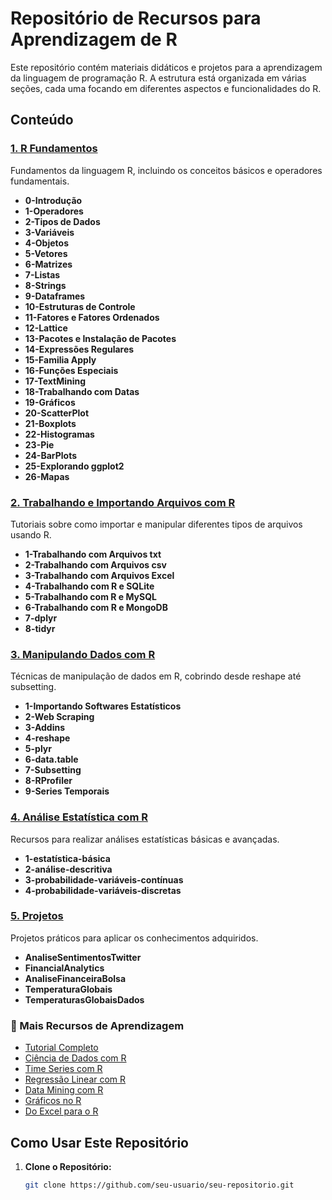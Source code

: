 # Repositório de Recursos para Aprendizagem de R

Este repositório contém materiais didáticos e projetos para a aprendizagem da linguagem de programação R. A estrutura está organizada em várias seções, cada uma focando em diferentes aspectos e funcionalidades do R.

## Conteúdo

### [1. R Fundamentos](./1-R-Fundamentos/)
Fundamentos da linguagem R, incluindo os conceitos básicos e operadores fundamentais.
- **0-Introdução**
- **1-Operadores**
- **2-Tipos de Dados**
- **3-Variáveis**
- **4-Objetos**
- **5-Vetores**
- **6-Matrizes**
- **7-Listas**
- **8-Strings**
- **9-Dataframes**
- **10-Estruturas de Controle**
- **11-Fatores e Fatores Ordenados**
- **12-Lattice**
- **13-Pacotes e Instalação de Pacotes**
- **14-Expressões Regulares**
- **15-Familia Apply**
- **16-Funções Especiais**
- **17-TextMining**
- **18-Trabalhando com Datas**
- **19-Gráficos**
- **20-ScatterPlot**
- **21-Boxplots**
- **22-Histogramas**
- **23-Pie**
- **24-BarPlots**
- **25-Explorando ggplot2**
- **26-Mapas**

### [2. Trabalhando e Importando Arquivos com R](./2-trabalhando-importando-arquivos-com-r)
Tutoriais sobre como importar e manipular diferentes tipos de arquivos usando R.
- **1-Trabalhando com Arquivos txt**
- **2-Trabalhando com Arquivos csv**
- **3-Trabalhando com Arquivos Excel**
- **4-Trabalhando com R e SQLite**
- **5-Trabalhando com R e MySQL**
- **6-Trabalhando com R e MongoDB**
- **7-dplyr**
- **8-tidyr**

### [3. Manipulando Dados com R](./3-manipulando-dados-com-r/)
Técnicas de manipulação de dados em R, cobrindo desde reshape até subsetting.
- **1-Importando Softwares Estatísticos**
- **2-Web Scraping**
- **3-Addins**
- **4-reshape**
- **5-plyr**
- **6-data.table**
- **7-Subsetting**
- **8-RProfiler**
- **9-Series Temporais**

### [4. Análise Estatística com R](./4-analise-estatistica-com-r)
Recursos para realizar análises estatísticas básicas e avançadas.
- **1-estatística-básica**
- **2-análise-descritiva**
- **3-probabilidade-variáveis-contínuas**
- **4-probabilidade-variáveis-discretas**

### [5. Projetos](./5-projetos)
Projetos práticos para aplicar os conhecimentos adquiridos.
- **AnaliseSentimentosTwitter**
- **FinancialAnalytics**
- **AnaliseFinanceiraBolsa**
- **TemperaturaGlobais**
- **TemperaturasGlobaisDados**

### 🎁 Mais Recursos de Aprendizagem

- [Tutorial Completo](https://www.tutorialspoint.com/r/index.htm)
- [Ciência de Dados com R](https://cdr.ibpad.com.br/introducao.html)
- [Time Series com R](http://r-statistics.co/Time-Series-Analysis-With-R.html)
- [Regressão Linear com R](http://r-statistics.co/Linear-Regression.html)
- [Data Mining com R](http://www.rdatamining.com/home)
- [Gráficos no R](https://www.datamentor.io/r-programming/bar-plot)
- [Do Excel para o R](https://www.business-science.io/business/2019/02/20/excel-to-r-part-1.html)

  

## Como Usar Este Repositório

1. **Clone o Repositório:** 
   ```bash
   git clone https://github.com/seu-usuario/seu-repositorio.git
